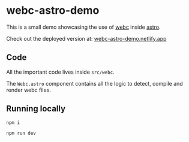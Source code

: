 # webc-astro-demo

This is a small demo showcasing the use of [webc](https://github.com/11ty/webc) inside [astro](https://astro.build/).

Check out the deployed version at: [webc-astro-demo.netlify.app](https://webc-astro-demo.netlify.app/)

## Code

All the important code lives inside `src/webc`.

The `Webc.astro` component contains all the logic to detect, compile and render webc files.

## Running locally

```sh
npm i
```

```sh
npm run dev
```
